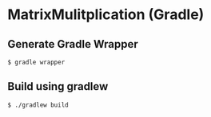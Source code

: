 # MatrixMulitplication (Gradle)

## Generate Gradle Wrapper

```
$ gradle wrapper
```

## Build using gradlew

```
$ ./gradlew build
```

